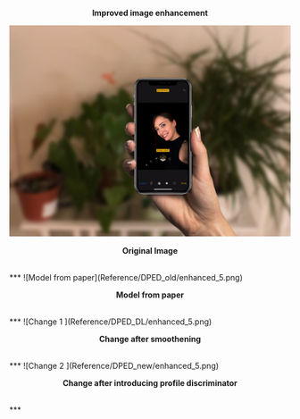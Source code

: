 <p align="center">
<b>Improved image enhancement</b>
</p>

![Original Image](Reference/Originals/phone_5.png)
<br>
<p align="center">
<b>Original Image</b>
</p>
<br>
***
![Model from paper](Reference/DPED_old/enhanced_5.png)
<br>
<p align="center">
<b>Model from paper</b>
</p>
<br>
***
![Change 1 ](Reference/DPED_DL/enhanced_5.png)
<br>
<p align="center">
<b>Change after smoothening</b>
</p>
<br>
***
![Change 2 ](Reference/DPED_new/enhanced_5.png)
<br>
<p align="center">
<b>Change after introducing profile discriminator</b>
</p>
<br>
***
